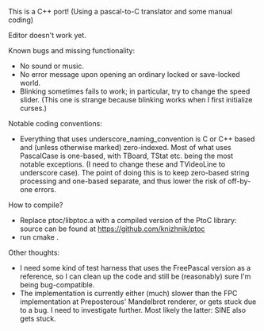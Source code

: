 This is a C++ port! (Using a pascal-to-C translator and some manual coding)

Editor doesn't work yet.

Known bugs and missing functionality:
- No sound or music.
- No error message upon opening an ordinary locked or save-locked world.
- Blinking sometimes fails to work; in particular, try to change the speed slider. (This one is strange because blinking works when I first initialize curses.)

Notable coding conventions:
- Everything that uses underscore_naming_convention is C or C++ based and (unless otherwise marked) zero-indexed. Most of what uses PascalCase is one-based, with TBoard, TStat etc. being the most notable exceptions. (I need to change these and TVideoLine to underscore case). The point of doing this is to keep zero-based string processing and one-based separate, and thus lower the risk of off-by-one errors.

How to compile?
- Replace ptoc/libptoc.a with a compiled version of the PtoC library: source can be found at https://github.com/knizhnik/ptoc
- run cmake .

Other thoughts:
- I need some kind of test harness that uses the FreePascal version as a reference, so I can clean up the code and still be (reasonably) sure I'm being bug-compatible.
- The implementation is currently either (much) slower than the FPC implementation at Preposterous' Mandelbrot renderer, or gets stuck due to a bug. I need to investigate further. Most likely the latter: SINE also gets stuck.
